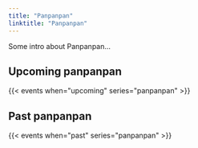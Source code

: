```yaml
---
title: "Panpanpan"
linktitle: "Panpanpan"
---
```



Some intro about Panpanpan...

## Upcoming panpanpan
{{< events when="upcoming" series="panpanpan" >}}

## Past panpanpan
{{< events when="past" series="panpanpan" >}}